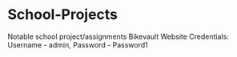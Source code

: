 # School-Projects
Notable school project/assignments
Bikevault Website Credentials: Username - admin, Password - Password1
